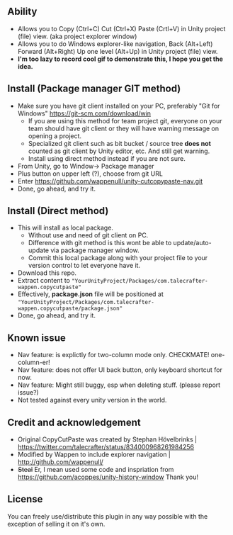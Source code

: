 ## Ability
* Allows you to Copy (Ctrl+C) Cut (Ctrl+X) Paste (Crtl+V) in Unity project (file) view. (aka project explorer window)
* Allows you to do Windows explorer-like navigation, Back (Alt+Left) Forward (Alt+Right) Up one level (Alt+Up) in Unity project (file) view.
* **I'm too lazy to record cool gif to demonstrate this, I hope you get the idea.**
## Install (Package manager GIT method)
* Make sure you have git client installed on your PC, preferably "Git for Windows" https://git-scm.com/download/win
  * If you are using this method for team project git, everyone on your team should have git client or they will have warning message on opening a project.
  * Specialized git client such as bit bucket / source tree **does not** counted as git client by Unity editor, etc. And still get warning.
  * Install using direct method instead if you are not sure.
* From Unity, go to Window-> Package manager
* Plus button on upper left (?), choose from git URL
* Enter https://github.com/wappenull/unity-cutcopypaste-nav.git
* Done, go ahead, and try it.
## Install (Direct method)
* This will install as local package. 
  * Without use and need of git client on PC. 
  * Difference with git method is this wont be able to update/auto-update via package manager window.
  * Commit this local package along with your project file to your version control to let everyone have it.
* Download this repo.
* Extract content to `"YourUnityProject/Packages/com.talecrafter-wappen.copycutpaste"`
* Effectively, **package.json** file will be positioned at `"YourUnityProject/Packages/com.talecrafter-wappen.copycutpaste/package.json"`
* Done, go ahead, and try it.
## Known issue
* Nav feature: is explictly for two-column mode only. CHECKMATE! one-column-er!
* Nav feature: does not offer UI back button, only keyboard shortcut for now.
* Nav feature: Might still buggy, esp when deleting stuff. (please report issue?)
* Not tested against every unity version in the world.
## Credit and acknowledgement
* Original CopyCutPaste was created by Stephan Hövelbrinks | https://twitter.com/talecrafter/status/834000968261984256
* Modified by Wappen to include explorer navigation | http://github.com/wappenull/
* ~~Steal~~ Er, I mean used some code and inspriation from https://github.com/acoppes/unity-history-window Thank you!
## License
You can freely use/distribute this plugin in any way possible with the exception of selling it on it's own.
